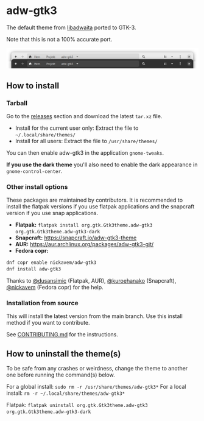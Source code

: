 # adw-gtk3
The default theme from [libadwaita](https://gnome.pages.gitlab.gnome.org/libadwaita/) ported to GTK-3.

Note that this is not a 100% accurate port.

![adw-gtk3](screenshot.png?raw=true)

## How to install

### Tarball
Go to the [releases](https://github.com/lassekongo83/adw-gtk3/releases) section and download the latest `tar.xz` file.

* Install for the current user only: Extract the file to `~/.local/share/themes/`
* Install for all users: Extract the file to `/usr/share/themes/`

You can then enable adw-gtk3 in the application `gnome-tweaks`.

**If you use the dark theme** you'll also need to enable the dark appearance in `gnome-control-center`.

### Other install options
These packages are maintained by contributors. It is recommended to install the flatpak versions if you use flatpak applications and the snapcraft version if you use snap applications.

* **Flatpak:** `flatpak install org.gtk.Gtk3theme.adw-gtk3 org.gtk.Gtk3theme.adw-gtk3-dark`
* **Snapcraft:** https://snapcraft.io/adw-gtk3-theme
* **AUR:** https://aur.archlinux.org/packages/adw-gtk3-git/
* **Fedora copr:**
```bash
dnf copr enable nickavem/adw-gtk3
dnf install adw-gtk3
```

Thanks to [@dusansimic](https://github.com/dusansimic) (Flatpak, AUR), [@kuroehanako](https://github.com/kuroehanako) (Snapcraft), [@nickavem](https://github.com/nickavem) (Fedora copr) for the help.

### Installation from source
This will install the latest version from the main branch. Use this install method if you want to contribute.

See [CONTRIBUTING.md](https://github.com/lassekongo83/adw-gtk3/CONTRIBUTING.md) for the instructions.

## How to uninstall the theme(s)
To be safe from any crashes or weirdness, change the theme to another one before running the command(s) below.

For a global install: `sudo rm -r /usr/share/themes/adw-gtk3*`
For a local install: `rm -r ~/.local/share/themes/adw-gtk3*`

Flatpak: `flatpak uninstall org.gtk.Gtk3theme.adw-gtk3 org.gtk.Gtk3theme.adw-gtk3-dark`
